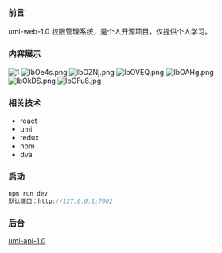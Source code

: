### 前言

umi-web-1.0 权限管理系统，是个人开源项目，仅提供个人学习。

### 内容展示
![1](https://s2.ax1x.com/2020/01/14/lbOe4s.md.png)
![lbOe4s.png](https://s2.ax1x.com/2020/01/14/lbOe4s.png)
![lbOZNj.png](https://s2.ax1x.com/2020/01/14/lbOZNj.png)
![lbOVEQ.png](https://s2.ax1x.com/2020/01/14/lbOVEQ.png)
![lbOAHg.png](https://s2.ax1x.com/2020/01/14/lbOAHg.png)
![lbOkDS.png](https://s2.ax1x.com/2020/01/14/lbOkDS.png)
![lbOFu8.jpg](https://s2.ax1x.com/2020/01/14/lbOFu8.jpg)
### 相关技术

- react
- umi
- redux
- npm
- dva

### 启动

```js
npm run dev
默认端口：http://127.0.0.1:7002
```

### 后台

[umi-api-1.0](https://github.com/wuyilong1/umi-api-1.0)
